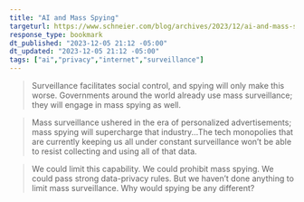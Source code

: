 ```yaml
---
title: "AI and Mass Spying"
targeturl: https://www.schneier.com/blog/archives/2023/12/ai-and-mass-spying.html
response_type: bookmark
dt_published: "2023-12-05 21:12 -05:00"
dt_updated: "2023-12-05 21:12 -05:00"
tags: ["ai","privacy","internet","surveillance"]
---
```


> Surveillance facilitates social control, and spying will only make this worse. Governments around the world already use mass surveillance; they will engage in mass spying as well.

> Mass surveillance ushered in the era of personalized advertisements; mass spying will supercharge that industry...The tech monopolies that are currently keeping us all under constant surveillance won’t be able to resist collecting and using all of that data.

> We could limit this capability. We could prohibit mass spying. We could pass strong data-privacy rules. But we haven’t done anything to limit mass surveillance. Why would spying be any different?
